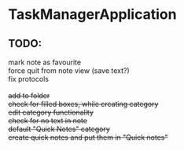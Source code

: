 # TaskManagerApplication
## TODO: <br />
mark note as favourite <br/>
force quit from note view (save text?) <br />
fix protocols <br /> <br />
~~add to folder~~ <br />
~~check for filled boxes, while creating category~~ <br />
~~edit category functionality~~ <br />
~~check for no text in note~~ <br />
~~default "Quick Notes" category~~ <br />
~~create quick notes and put them in "Quick notes"~~ <br />

